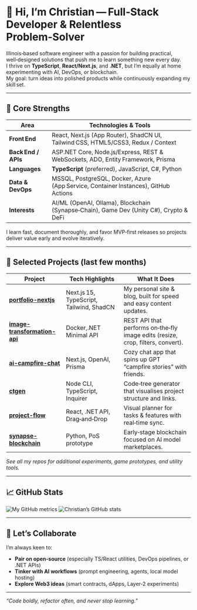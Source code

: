 # 👋 Hi, I’m Christian — Full‑Stack Developer & Relentless Problem‑Solver

Illinois‑based software engineer with a passion for building practical, well‑designed solutions that push me to learn something new every day.  
I thrive on **TypeScript**, **React/Next.js**, and **.NET**, but I’m equally at home experimenting with AI, DevOps, or blockchain.  
My goal: turn ideas into polished products while continuously expanding my skill set.

---

## 🚀 Core Strengths

| Area                | Technologies & Tools                                                                                                 |
|---------------------|-----------------------------------------------------------------------------------------------------------------------|
| **Front End**       | React, Next.js (App Router), ShadCN UI, Tailwind CSS, HTML5/CSS3, Redux / Context                                     |
| **Back End / APIs** | ASP.NET Core, Node.js/Express, REST & WebSockets, ADO, Entity Framework, Prisma                                            |
| **Languages**       | **TypeScript** (preferred), JavaScript, C#, Python                                                                    |
| **Data & DevOps**   | MSSQL, PostgreSQL, Docker, Azure (App Service, Container Instances), GitHub Actions                                   |
| **Interests**       | AI/ML (OpenAI, Ollama), Blockchain (Synapse‑Chain), Game Dev (Unity C#), Crypto & DeFi                                |

I learn fast, document thoroughly, and favor MVP‑first releases so projects deliver value early and evolve iteratively.

---

## 🌟 Selected Projects (last few months)

| Project | Tech Highlights | What It Does |
|---------|-----------------|--------------|
| **[portfolio-nextjs](https://github.com/Cstannahill/portfolio-nextjs)** | Next.js 15, TypeScript, Tailwind, ShadCN | My personal site & blog, built for speed and easy content updates. |
| **[image-transformation-api](https://github.com/Cstannahill/image-transformation-api)** | Docker,.NET Minimal API | REST API that performs on‑the‑fly image edits (resize, crop, filters, convert). |
| **[ai-campfire-chat](https://github.com/Cstannahill/ai-campfire-chat)** | Next.js, OpenAI, Prisma | Cozy chat app that spins up GPT “campfire stories” with friends. |
| **[ctgen](https://github.com/Cstannahill/ctgen)** | Node CLI, TypeScript, Inquirer | Code‑tree generator that visualises project structure and links. |
| **[project-flow](https://github.com/Cstannahill/project-flow)** | React, .NET API, Drag‑and‑Drop | Visual planner for tasks & features with real‑time sync. |
| **[synapse-blockchain](https://github.com/Cstannahill/synapse-blockchain)** | Python, PoS prototype | Early‑stage blockchain focused on AI model marketplaces. |

_See all my repos for additional experiments, game prototypes, and utility tools._

---

## 📈 GitHub Stats
![My GitHub metrics](./metrics.svg)
![Christian’s GitHub stats](https://github-readme-stats.vercel.app/api?username=Cstannahill&show_icons=true&hide_border=true&theme=tokyonight)

---

<!--START_SECTION:waka-->
<!--END_SECTION:waka-->

## 🤝 Let’s Collaborate

I’m always keen to:

- **Pair on open‑source** (especially TS/React utilities, DevOps pipelines, or .NET APIs)  
- **Tinker with AI workflows** (prompt engineering, agents, local model hosting)  
- **Explore Web3 ideas** (smart contracts, dApps, Layer‑2 experiments)


---

_“Code boldly, refactor often, and never stop learning.”_
